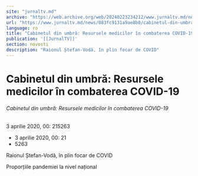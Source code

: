 ```yaml
---
site: "jurnaltv.md"
archive: "https://web.archive.org/web/20240223234212/www.jurnaltv.md/news/083fc9131a9ae8b0/cabinetul-din-umbra-resursele-medicilor-in-"
url: "https://www.jurnaltv.md/news/083fc9131a9ae8b0/cabinetul-din-umbra-resursele-medicilor-in-"
language: ro
title: "Cabinetul din umbră: Resursele medicilor în combaterea COVID-19"
publication: '[[JurnalTV]]'
section: novosti
description: "Raionul Ștefan-Vodă, în plin focar de COVID"
---
```


# Cabinetul din umbră: Resursele medicilor în combaterea COVID-19

###### Cabinetul din umbră: Resursele medicilor în combaterea COVID-19

3 aprilie 2020, 00: 215263

- 3 aprilie 2020, 00: 21
- 5263

Raionul Ștefan-Vodă, în plin focar de COVID

Proporțiile pandemiei la nivel național